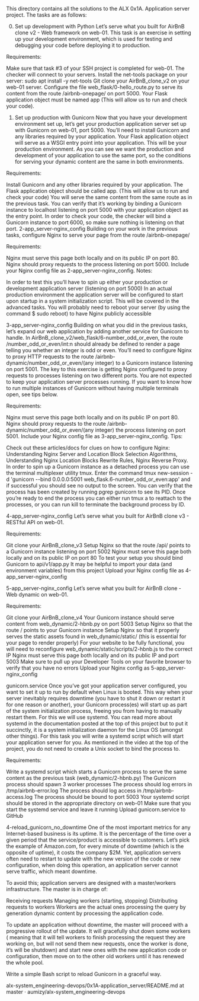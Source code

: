 This directory contains all the solutions to the ALX 0x1A. Application server project. The tasks are as follows:

0. Set up development with Python
Let’s serve what you built for AirBnB clone v2 - Web framework on web-01. This task is an exercise in setting up your development environment, which is used for testing and debugging your code before deploying it to production.

Requirements:

Make sure that task #3 of your SSH project is completed for web-01. The checker will connect to your servers. Install the net-tools package on your server: sudo apt install -y net-tools Git clone your AirBnB_clone_v2 on your web-01 server. Configure the file web_flask/0-hello_route.py to serve its content from the route /airbnb-onepage/ on port 5000. Your Flask application object must be named app (This will allow us to run and check your code).

1. Set up production with Gunicorn
Now that you have your development environment set up, let’s get your production application server set up with Gunicorn on web-01, port 5000. You’ll need to install Gunicorn and any libraries required by your application. Your Flask application object will serve as a WSGI entry point into your application. This will be your production environment. As you can see we want the production and development of your application to use the same port, so the conditions for serving your dynamic content are the same in both environments.

Requirements:

Install Gunicorn and any other libraries required by your application. The Flask application object should be called app. (This will allow us to run and check your code) You will serve the same content from the same route as in the previous task. You can verify that it’s working by binding a Gunicorn instance to localhost listening on port 5000 with your application object as the entry point. In order to check your code, the checker will bind a Gunicorn instance to port 6000, so make sure nothing is listening on that port.
2-app_server-nginx_config
Building on your work in the previous tasks, configure Nginx to serve your page from the route /airbnb-onepage/

Requirements:

Nginx must serve this page both locally and on its public IP on port 80. Nginx should proxy requests to the process listening on port 5000. Include your Nginx config file as 2-app_server-nginx_config. Notes:

In order to test this you’ll have to spin up either your production or development application server (listening on port 5000) In an actual production environment the application server will be configured to start upon startup in a system initialization script. This will be covered in the advanced tasks. You will probably need to reboot your server (by using the command $ sudo reboot) to have Nginx publicly accessible

3-app_server-nginx_config
Building on what you did in the previous tasks, let’s expand our web application by adding another service for Gunicorn to handle. In AirBnB_clone_v2/web_flask/6-number_odd_or_even, the route /number_odd_or_even/int:n should already be defined to render a page telling you whether an integer is odd or even. You’ll need to configure Nginx to proxy HTTP requests to the route /airbnb-dynamic/number_odd_or_even/(any integer) to a Gunicorn instance listening on port 5001. The key to this exercise is getting Nginx configured to proxy requests to processes listening on two different ports. You are not expected to keep your application server processes running. If you want to know how to run multiple instances of Gunicorn without having multiple terminals open, see tips below.

Requirements:

Nginx must serve this page both locally and on its public IP on port 80. Nginx should proxy requests to the route /airbnb-dynamic/number_odd_or_even/(any integer) the process listening on port 5001. Include your Nginx config file as 3-app_server-nginx_config. Tips:

Check out these articles/docs for clues on how to configure Nginx: Understanding Nginx Server and Location Block Selection Algorithms, Understanding Nginx Location Blocks Rewrite Rules, Nginx Reverse Proxy. In order to spin up a Gunicorn instance as a detached process you can use the terminal multiplexer utility tmux. Enter the command tmux new-session -d 'gunicorn --bind 0.0.0.0:5001 web_flask.6-number_odd_or_even:app' and if successful you should see no output to the screen. You can verify that the process has been created by running pgrep gunicorn to see its PID. Once you’re ready to end the process you can either run tmux a to reattach to the processes, or you can run kill to terminate the background process by ID.

4-app_server-nginx_config
Let’s serve what you built for AirBnB clone v3 - RESTful API on web-01.

Requirements:

Git clone your AirBnB_clone_v3 Setup Nginx so that the route /api/ points to a Gunicorn instance listening on port 5002 Nginx must serve this page both locally and on its public IP on port 80 To test your setup you should bind Gunicorn to api/v1/app.py It may be helpful to import your data (and environment variables) from this project Upload your Nginx config file as 4-app_server-nginx_config

5-app_server-nginx_config
Let’s serve what you built for AirBnB clone - Web dynamic on web-01.

Requirements:

Git clone your AirBnB_clone_v4 Your Gunicorn instance should serve content from web_dynamic/2-hbnb.py on port 5003 Setup Nginx so that the route / points to your Gunicorn instance Setup Nginx so that it properly serves the static assets found in web_dynamic/static/ (this is essential for your page to render properly) For your website to be fully functional, you will need to reconfigure web_dynamic/static/scripts/2-hbnb.js to the correct IP Nginx must serve this page both locally and on its public IP and port 5003 Make sure to pull up your Developer Tools on your favorite browser to verify that you have no errors Upload your Nginx config as 5-app_server-nginx_config

gunicorn.service
Once you’ve got your application server configured, you want to set it up to run by default when Linux is booted. This way when your server inevitably requires downtime (you have to shut it down or restart it for one reason or another), your Gunicorn process(es) will start up as part of the system initialization process, freeing you from having to manually restart them. For this we will use systemd. You can read more about systemd in the documentation posted at the top of this project but to put it succinctly, it is a system initialization daemon for the Linux OS (amongst other things). For this task you will write a systemd script which will start your application server for you. As mentioned in the video at the top of the project, you do not need to create a Unix socket to bind the process to.

Requirements:

Write a systemd script which starts a Gunicorn process to serve the same content as the previous task (web_dynamic/2-hbnb.py) The Gunicorn process should spawn 3 worker processes The process should log errors in /tmp/airbnb-error.log The process should log access in /tmp/airbnb-access.log The process should be bound to port 5003 Your systemd script should be stored in the appropriate directory on web-01 Make sure that you start the systemd service and leave it running Upload gunicorn.service to GitHub

4-reload_gunicorn_no_downtime
One of the most important metrics for any Internet-based business is its uptime. It is the percentage of the time over a given period that the service/product is accessible to customers. Let’s pick the example of Amazon.com, for every minute of downtime (which is the opposite of uptime), it costs the company $2M. Yet, application servers often need to restart to update with the new version of the code or new configuration, when doing this operation, an application server cannot serve traffic, which meant downtime.

To avoid this; application servers are designed with a master/workers infrastructure. The master is in charge of:

Receiving requests Managing workers (starting, stopping) Distributing requests to workers Workers are the actual ones processing the query by generation dynamic content by processing the application code.

To update an application without downtime, the master will proceed with a progressive rollout of the update. It will gracefully shut down some workers ( meaning that it will tell workers to finish processing the request they are working on, but will not send them new requests, once the worker is done, it’s will be shutdown) and start new ones with the new application code or configuration, then move on to the other old workers until it has renewed the whole pool.

Write a simple Bash script to reload Gunicorn in a graceful way.


alx-system_engineering-devops/0x1A-application_server/README.md at master · aumizy/alx-system_engineering-devops
